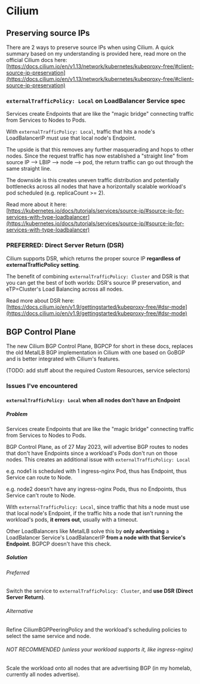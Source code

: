 # Cilium

## Preserving source IPs
There are 2 ways to preserve source IPs when using Cilium. A quick summary based on my understanding is provided here, read more on the official Cilium docs here: [https://docs.cilium.io/en/v1.13/network/kubernetes/kubeproxy-free/#client-source-ip-preservation](https://docs.cilium.io/en/v1.13/network/kubernetes/kubeproxy-free/#client-source-ip-preservation)

### `externalTrafficPolicy: Local` on LoadBalancer Service spec
Services create Endpoints that are like the "magic bridge" connecting traffic from Services to Nodes to Pods.

With `externalTrafficPolicy: Local`, traffic that hits a node's LoadBalancerIP must use that local node's Endpoint.

The upside is that this removes any further masquerading and hops to other nodes.
Since the request traffic has now established a "straight line" from source IP --> LBIP --> node --> pod, the return traffic can go out through the same straight line.

The downside is this creates uneven traffic distribution and potentially bottlenecks across all nodes that have a horizontally scalable workload's pod scheduled (e.g. replicaCount >= 2).

Read more about it here: [https://kubernetes.io/docs/tutorials/services/source-ip/#source-ip-for-services-with-type-loadbalancer](https://kubernetes.io/docs/tutorials/services/source-ip/#source-ip-for-services-with-type-loadbalancer)

### PREFERRED: Direct Server Return (DSR)
Cilium supports DSR, which returns the proper source IP **regardless of externalTrafficPolicy setting**.

The benefit of combining `externalTrafficPolicy: Cluster` and DSR is that you can get the best of both worlds: DSR's source IP preservation, and eTP=Cluster's Load Balancing across all nodes.

Read more about DSR here: [https://docs.cilium.io/en/v1.9/gettingstarted/kubeproxy-free/#dsr-mode](https://docs.cilium.io/en/v1.9/gettingstarted/kubeproxy-free/#dsr-mode)

## BGP Control Plane
The new Cilium BGP Control Plane, BGPCP for short in these docs, replaces the old MetalLB BGP implementation in Cilium with one based on GoBGP and is better integrated with Cilium's features.

(TODO: add stuff about the required Custom Resources, service selectors)

### Issues I've encountered
#### `externalTrafficPolicy: Local` when all nodes don't have an Endpoint
##### Problem
Services create Endpoints that are like the "magic bridge" connecting traffic from Services to Nodes to Pods.

BGP Control Plane, as of 27 May 2023, will advertise BGP routes to nodes that don't have Endpoints since a workload's Pods don't run on those nodes. This creates an additional issue with `externalTrafficPolicy: Local`

e.g. node1 is scheduled with 1 ingress-nginx Pod, thus has Endpoint, thus Service can route to Node.

e.g. node2 doesn't have any ingress-nginx Pods, thus no Endpoints, thus Service can't route to Node.

With `externalTrafficPolicy: Local`, since traffic that hits a node must use that local node's Endpoint, if the traffic hits a node that isn't running the workload's pods, **it errors out**, usually with a timeout.

Other LoadBalancers like MetalLB solve this by **only advertising** a LoadBalancer Service's LoadBalancerIP **from a node __with__ that Service's Endpoint**. BGPCP doesn't have this check.

##### Solution
###### Preferred

Switch the service to `externalTrafficPolicy: Cluster`, and **use DSR (Direct Server Return)**.

###### Alternative

Refine CiliumBGPPeeringPolicy and the workload's scheduling policies to select the same service and node.

###### NOT RECOMMENDED (unless your workload supports it, like ingress-nginx)

Scale the workload onto all nodes that are advertising BGP (in my homelab, currently all nodes advertise).
